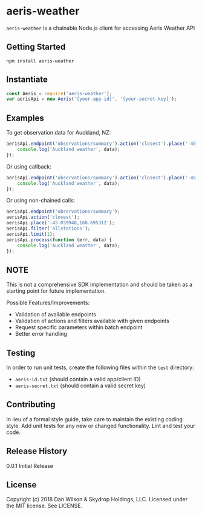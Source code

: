 # aeris-weather
`aeris-weather` is a chainable Node.js client for accessing Aeris Weather API

## Getting Started
```shell
npm install aeris-weather
```
## Instantiate
```js
const Aeris = require('aeris-weather');
var aerisApi = new Aeris('[your-app-id]', '[your-secret-key]');
```

## Examples
To get observation data for Auckland, NZ:
```js
aerisApi.endpoint('observations/summary').action('closest').place('-45.039948,168.695312').filter('allstations').limit(1).process().then(function (data) {
    console.log('Auckland weather', data);
});
```

Or using callback:
```js
aerisApi.endpoint('observations/summary').action('closest').place('-45.039948,168.695312').filter('allstations').limit(1).process(function (err, data) {
    console.log('Auckland weather', data);
});
```

Or using non-chained calls:
```js
aerisApi.endpoint('observations/summary');
aerisApi.action('closest');
aerisApi.place('-45.039948,168.695312');
aerisApi.filter('allstations');
aerisApi.limit(1);
aerisApi.process(function (err, data) {
    console.log('Auckland weather', data);
});
```

## NOTE
This is not a comprehensive SDK implementation and should be taken as a starting point for future implementation. 

Possible Features/Improvements:
* Validation of available endpoints
* Validation of actions and filters available with given endpoints
* Request specific parameters within batch endpoint
* Better error handling

## Testing
In order to run unit tests, create the following files within the `test` directory:
* `aeris-id.txt` (should contain a valid app/client ID)
* `aeris-secret.txt` (should contain a valid secret key)

## Contributing
In lieu of a formal style guide, take care to maintain the existing coding style. Add unit tests for any new or changed functionality. Lint and test your code.

## Release History
0.0.1 Initial Release

## License
Copyright (c) 2018 Dan Wilson &amp; Skydrop Holdings, LLC. Licensed under the MIT license. See LICENSE.